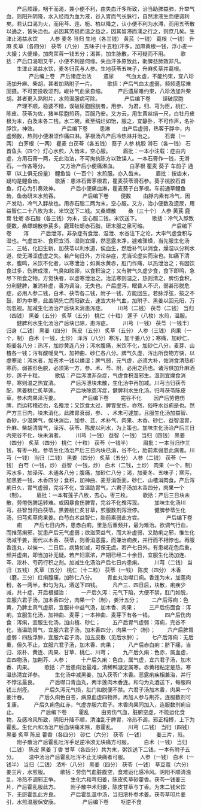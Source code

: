 <!-- { "loadSidebar": true } -->
　　产后烦躁，咽干而渴，兼小便不利，由失血汗多所致，治当助脾益肺，升举气血，则阳升阴降，水入经而为血为液，谷入胃而气长脉行，自然津液生而便调利矣。若认口渴为火，而用芩、连、栀、柏以降之，认小便不利为水滞，而用五苓散以通之，皆失治也。必因其劳损而温之益之，因其留滞而濡之行之，则庶几矣。生津止渴益水饮
　　人参 麦冬 当归 生地（各三钱） 黄芪（一钱） 葛根（一钱） 升麻 炙草（各四分） 茯苓（八分） 五味子(十五粒)汗多，加麻黄根一钱，浮小麦一大撮；大便燥，加肉苁蓉一钱五分；渴甚，加生脉散，不可疑而不用。 
　　歌括：产后口渴咽又干，小便不利是何缘。失血汗多原致此，助脾益肺效非凡。 
　　生津止渴益水饮，麦冬归芪与人参。生地茯苓五味子，升麻炙草并葛根。 
　　
　　产后编上卷　产后诸症治法
　　遗尿
　　气血太虚，不能约束，宜八珍汤加升麻、柴胡，甚者加熟附子一片。 
　　歌括：产后气血太虚弱，频频遗尿难固摄。不可妄投收涩剂，峻补气血泉自缩。 
　　产后遗尿难约束，八珍汤加升柴胡。甚者更入熟附片，水煎温服病可除。 
　　
　　产后编下卷
　　误破尿胞
　　产理不顺，稳婆不精，误破尿胞膀胱者，用参、 为君，归、芎为臣，桃仁、陈皮、茯苓为佐，猪羊尿胞煎药，百服乃安。又方云，用生黄丝绢一尺，白牡丹皮根为末，白及末各二钱，水二碗，煮至绢烂如饴，服之，宜静卧，不可作声，名补脬饮，神效。 
　　
　　产后编下卷
　　患淋
　　由产后虚弱，热客于脬中，内虚频数，热则小便淋涩作痛曰淋。茅根汤凡产后冷热淋并治之。 
　　石膏（一两） 白茅根（一两） 瞿麦 白茯苓（各五钱） 葵子 人参 桃胶 滑石（各一钱） 石首鱼头（四个）灯心水煎，入齿末，空心服。 
　　眉批：一本小注载：症由内虚，方用石膏一两，无此治法，不可拘执陈方以致误人。一本石膏作一钱，无滑石。一作各等分。 
　　又方治产后小便痛淋血。
　　白茅根 瞿麦 葵子 车前子 通草（以上俱无份量） 鲤鱼齿（一百个）水煎服。亦入齿末。 
　　眉批：按齿末，疑均是鲤鱼齿。 
　　歌括：患淋石膏茅根君，瞿麦茯苓滑石参。葵子桃胶石首鱼，灯心为引奏效神。 
　　产后小便痛血淋，瞿麦葵子白茅根。车前通草鲤鱼齿，鱼齿研末水煎吞。 
　　
　　产后编下卷
　　便数
　　由脬内素有冷气，因产发动，冷气入脬故也。用赤石脂二两为末，空心服。又方，治小便数及遗尿，用益智仁二十八枚为末，米饮送下二钱。又桑螵散
　　桑（三十个） 人参 黄芪 鹿茸 牡蛎 赤石脂（各三钱）为末，空心服二钱，米饮送下。 
　　歌括：冷气入脬致便数，桑螵蛸散参芪多。鹿茸牡蛎赤石脂，研末服之泉可缩。 
　　
　　产后编下卷
　　泻
　　产后泄泻，非杂症有食泄、湿泄、水谷注下之论，大率气虚食积与湿也。气虚宜补、食积宜消、湿则宜燥，然恶露未净，遽难骤燥，当先服生化汤二、三帖，化旧生新，加茯苓以利水道，俟血生，然后补气以消食，燥湿以分利水道，使无滞涩虚虚之失。若产旬日外，方论杂症，尤当论虚实而治也。如痛下清水，腹鸣，米饮不化者，以寒泄治；如粪水黄赤，肛门作痛，以热泄治之；有因饮食过多，伤脾成泄，气臭如败卵，以食积治之；又有脾气久虚少食，食下即鸣，急尽下所食之物，方觉快者，以虚寒泄治之。治法寒则温之，热则清之，脾伤食积，分利健脾，兼消补虚，善为调治，无失也。产后虚泻，眠昏人不识，弱甚形脱危症，必用人参二钱，白术、茯苓各二钱，附子一钱，方能回生。若脉浮弦，按之不鼓，即为中寒，此盖阴先亡而阳欲去，速宜大补气血，加附子、黑姜以回元阳，万勿忽视。加减生化汤治产后块未消患泻症。 
　　川芎（二钱） 茯苓（二钱） 当归（四钱） 黑姜（五分） 炙草（五分） 桃仁（十粒） 莲子（八枚）水煎，温服。
　　健脾利水生化汤治产后块已除，患泻症。 
　　川芎（一钱） 茯苓（一钱半） 归身（二钱） 黑姜（四分） 陈皮（五分） 炙草（五分） 人参（三钱） 肉果（一个，制） 白术（一钱，土炒） 泽泻（八分）寒泻，加干姜八分；寒痛，加砂仁、炮姜各八分；热泻，加炒黄连八分；泻水腹痛，米饮不化，加砂仁八分，麦芽、山楂各一钱；泻有酸嗳臭气，加神曲、砂仁各八分。脾气久虚，泻出所食物方快，以虚寒论：泻水者，加苍术一钱以燥湿；脾气弱，元气虚，必须大补，佐消食清热却寒药。弱甚形色脱，必须第一方，参、术、苓、附，必用之药也。诸泻俱加升麻酒炒，莲子十粒。 
　　歌括：产后泻泄非杂症，气虚食积湿邪生。湿则宜燥食消导，寒则温之热宜清。 
　　产后泻泄块未散，生化汤中再加减。川芎当归茯苓配，黑姜桃仁炙草莲。 
　　产后块除患泻症，健脾利水生化汤。归芎茯苓陈皮草，参术肉果泽泻姜。 
　　
　　产后编下卷
　　完谷不化
　　因产后劳倦伤脾，而运转稽迟也，名飧泄；又饮食太过，脾胃受伤，亦然，俗呼水谷痢是也。然产方三日内，块未消化，此脾胃衰弱，参、 、术未可遽加，且服生化汤加益智、香砂，少温脾气，俟块消后，加参、芪、术补气、肉果、木香、砂仁、益智温胃，升麻、柴胡清胃气，泽泻、茯苓、陈皮以利水，为上策也。加味生化汤治产后三日内完谷不化，块未消者。 
　　川芎（一钱） 益智（一钱） 当归（四钱） 黑姜（四分） 炙草（四分） 桃仁（十粒） 茯苓（一钱半） 
　　眉批：一本当归作三钱，有枣一枚。参苓生化汤治产后三日内块已消，谷不化，胎前素弱患此病者。川芎（一钱） 当归（二钱） 黑姜（四分） 炙草（五分） 人参（二钱） 茯苓（一钱） 白芍（一钱，炒） 益智（一钱，炒） 白术（二钱，土炒） 肉果（一个，制）泻水多，加泽泻、木通各八分；腹痛，加砂仁八分；渴，加麦冬、五味子；寒泻，加黑姜一钱，木香四分；食积，加神曲、麦芽消饭面，砂仁、山楂消肉食。产后泻痢日久，胃气虚弱，完谷不化，宜温助胃气，六君子汤加木香四分，肉果一个（制）。 
　　眉批：一本有莲子八枚，去心，枣三枚。 
　　歌括：产后三日块未散，劳倦伤脾运转难。或因暴食伤脾胃，完谷不化飧泻现。 
　　加味生化汤川芎，益智当归白茯苓。黑姜桃仁炙甘草，煎服数剂泻泄停。 
　　健脾参苓生化汤，归芎炙草肉果姜。白芍白术益智仁，胎前素弱此方尝。 
　　
　　产后编下卷
　　痢
　　产后七日内外，患赤白痢，里急后重频并，最为难治。欲调气行血，而推荡痢邪，犹患产后元气虚弱；欲滋荣益气，而大补虚弱，又助痢之邪，惟生化汤减干姜，而代以木香、茯苓，则善消恶露，而兼治痢疾，并行而不相悖也。再服香连丸，以俟一、二日后，病势如减，可保无虞。若产七日外，有患褐花色后重，频并虚痢，即当加补无疑。若产妇禀浓，产期已经二十余日，宜服生化汤加连、芩、浓朴、芍药行积之剂。加减生化汤治产后七日内患痢。 
　　川芎（二钱） 当归（五钱） 炙草（五分） 桃仁（十二粒） 茯苓（一钱） 陈皮（四分） 木香（磨，三分）红痢腹痛，加砂仁八分。
　　青血丸治噤口痢。香连为末，加莲肉粉，各一两半，和匀为丸，酒送下四钱。 
　　凡产三、四日后，块散，痢疾少减，共十症，开后根据治： 
　　一产后久泻：元气下陷，大便不禁，肛门如脱，宜服六君子汤，加木香四分，肉果一个（制），姜汁五分；
　　二产后泻痢：色黄，乃脾土真气虚损，宜服补中益气汤，加木香、肉果；
　　三产后伤面食：泻痢，宜服生化汤，加神曲、麦芽；一本神曲、麦芽下有各一钱。 
　　四产后伤肉食：泻痢，宜服生化汤，加山楂、砂仁； 
　　五产后胃气虚弱：泻痢，完谷不化，当温助胃气，宜服六君子汤，加木香四分，肉果一个（制）； 
　　六产后脾胃虚弱：四肢浮肿，宜服六君子汤，加五皮散（见后水肿）； 
　　七产后泻痢：无后重，但久不止，宜服六君子汤，加木香、肉果； 
　　八产后赤白痢：脐下痛，当归、浓朴、黄连、肉果、甘草、桃仁、川芎； 
　　九产后久痢：色赤，属血虚，宜四物汤，加荆芥、人参； 
　　十产后久痢：色白，属气虚，宜六君子汤，加木香、肉果。 
　　歌括：产后患痢治最难，清稀鸭溏定属寒。赤黄相粘定是热，寒温热清宜详参。 
　　生化汤中减黑姜，加入茯苓广木香。恶露痢疾相兼治，并行不悖法最良。 
　　产后噤口青血丸，两半莲肉木香连。和匀为丸酒送下，每服四钱三剂痊。 
　　产后久泻元气损，肛门如脱便不禁。六君子汤加木香，肉果一个姜汁吞。 
　　产后久痢色白苍，病原血虚四物养。再加人参与荆芥，连服数剂可复康。 
　　产后久痢色红赤，气虚亦服六君子。木香肉果同加入，连服数剂痢自止。 
　　
　　产后编下卷
　　霍乱
　　由劳伤气血，脏腑空虚，不能运化食物，及感冷风所致，阴阳升降不顺，清浊乱于脾胃，冷热不调，邪正相搏，上下为霍乱。生化六和汤治产后血块痛未除，患霍乱。 
　　川芎（二钱） 当归（四钱） 黑姜 炙草 陈皮 藿香（各四分） 砂仁（六分） 茯苓（一钱） 
　　姜三片，煎。
　　附子散治产后霍乱吐泻手足逆冷须无块痛方可服。 
　　白术（一钱） 当归（二钱） 陈皮 黑姜 丁香 甘草（各四分）共为末，粥饮送下二钱。一本有附子五分。 
　　温中汤治产后霍乱吐泻不止无块痛者可服。 
　　人参（一钱） 白术（一钱半） 当归（二钱） 浓朴（八分） 黑姜（四分） 茯苓（一钱） 草豆蔻（六分）姜三片，水煎服。 
　　歌括：劳伤气血脏腹空，食难运化感冷风。阴阳不顺清浊乱，冷热不调邪正争。 
　　生化六和芎归姜，陈皮炙草砂藿香。茯苓一钱姜三片，产后霍乱服此方。 
　　附子散中术归姜，陈皮甘草与丁香。为末二钱米饮下，无瘀霍乱此方良。 
　　产后霍乱温中汤，当归浓朴参术姜。茯苓草叩片姜引，水煎温服保安康。 
　　
　　产后编下卷
　　呕逆不食
